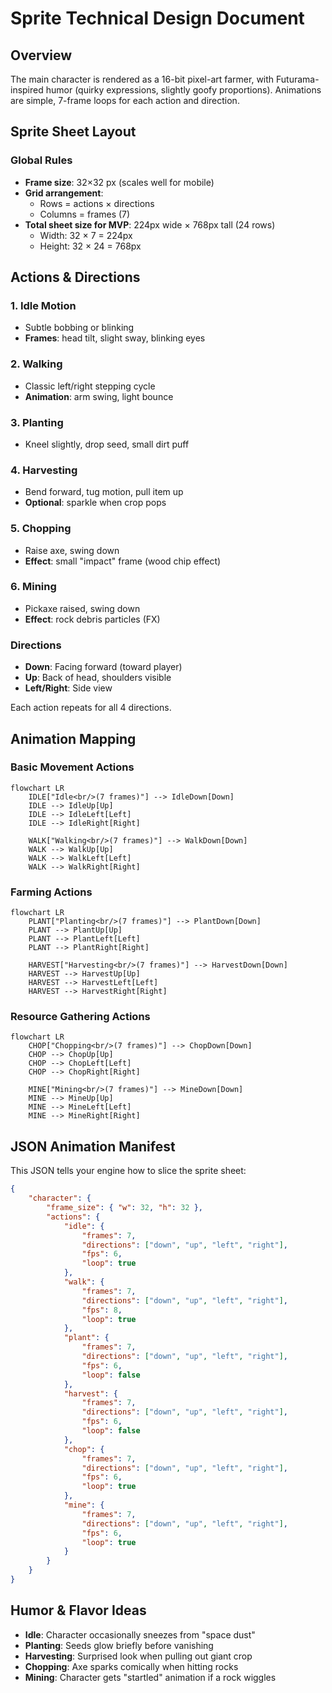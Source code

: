# Sprite Technical Design Document

## Overview

The main character is rendered as a 16-bit pixel-art farmer, with Futurama-inspired humor (quirky expressions, slightly goofy proportions). Animations are simple, 7-frame loops for each action and direction.

## Sprite Sheet Layout

### Global Rules

- **Frame size**: 32×32 px (scales well for mobile)
- **Grid arrangement**:
  - Rows = actions × directions
  - Columns = frames (7)
- **Total sheet size for MVP**: 224px wide × 768px tall (24 rows)
  - Width: 32 × 7 = 224px
  - Height: 32 × 24 = 768px

## Actions & Directions

### 1. Idle Motion

- Subtle bobbing or blinking
- **Frames**: head tilt, slight sway, blinking eyes

### 2. Walking

- Classic left/right stepping cycle
- **Animation**: arm swing, light bounce

### 3. Planting

- Kneel slightly, drop seed, small dirt puff

### 4. Harvesting

- Bend forward, tug motion, pull item up
- **Optional**: sparkle when crop pops

### 5. Chopping

- Raise axe, swing down
- **Effect**: small "impact" frame (wood chip effect)

### 6. Mining

- Pickaxe raised, swing down
- **Effect**: rock debris particles (FX)

### Directions

- **Down**: Facing forward (toward player)
- **Up**: Back of head, shoulders visible
- **Left/Right**: Side view

Each action repeats for all 4 directions.

## Animation Mapping

### Basic Movement Actions

```mermaid
flowchart LR
    IDLE["Idle<br/>(7 frames)"] --> IdleDown[Down]
    IDLE --> IdleUp[Up]
    IDLE --> IdleLeft[Left]
    IDLE --> IdleRight[Right]

    WALK["Walking<br/>(7 frames)"] --> WalkDown[Down]
    WALK --> WalkUp[Up]
    WALK --> WalkLeft[Left]
    WALK --> WalkRight[Right]
```

### Farming Actions

```mermaid
flowchart LR
    PLANT["Planting<br/>(7 frames)"] --> PlantDown[Down]
    PLANT --> PlantUp[Up]
    PLANT --> PlantLeft[Left]
    PLANT --> PlantRight[Right]

    HARVEST["Harvesting<br/>(7 frames)"] --> HarvestDown[Down]
    HARVEST --> HarvestUp[Up]
    HARVEST --> HarvestLeft[Left]
    HARVEST --> HarvestRight[Right]
```

### Resource Gathering Actions

```mermaid
flowchart LR
    CHOP["Chopping<br/>(7 frames)"] --> ChopDown[Down]
    CHOP --> ChopUp[Up]
    CHOP --> ChopLeft[Left]
    CHOP --> ChopRight[Right]

    MINE["Mining<br/>(7 frames)"] --> MineDown[Down]
    MINE --> MineUp[Up]
    MINE --> MineLeft[Left]
    MINE --> MineRight[Right]
```

## JSON Animation Manifest

This JSON tells your engine how to slice the sprite sheet:

```json
{
	"character": {
		"frame_size": { "w": 32, "h": 32 },
		"actions": {
			"idle": {
				"frames": 7,
				"directions": ["down", "up", "left", "right"],
				"fps": 6,
				"loop": true
			},
			"walk": {
				"frames": 7,
				"directions": ["down", "up", "left", "right"],
				"fps": 8,
				"loop": true
			},
			"plant": {
				"frames": 7,
				"directions": ["down", "up", "left", "right"],
				"fps": 6,
				"loop": false
			},
			"harvest": {
				"frames": 7,
				"directions": ["down", "up", "left", "right"],
				"fps": 6,
				"loop": false
			},
			"chop": {
				"frames": 7,
				"directions": ["down", "up", "left", "right"],
				"fps": 6,
				"loop": true
			},
			"mine": {
				"frames": 7,
				"directions": ["down", "up", "left", "right"],
				"fps": 6,
				"loop": true
			}
		}
	}
}
```

## Humor & Flavor Ideas

- **Idle**: Character occasionally sneezes from "space dust"
- **Planting**: Seeds glow briefly before vanishing
- **Harvesting**: Surprised look when pulling out giant crop
- **Chopping**: Axe sparks comically when hitting rocks
- **Mining**: Character gets "startled" animation if a rock wiggles
